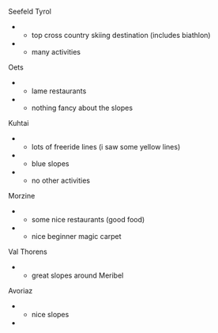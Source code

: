 Seefeld Tyrol
  * + top cross country skiing destination (includes biathlon)
  * + many activities

Oets
  * - lame restaurants
  * - nothing fancy about the slopes

Kuhtai
  * + lots of freeride lines (i saw some yellow lines)
  * - blue slopes
  * - no other activities

Morzine
  * + some nice restaurants (good food)
  * + nice beginner magic carpet

Val Thorens
  * + great slopes around Meribel

Avoriaz
  * + nice slopes
  * 

